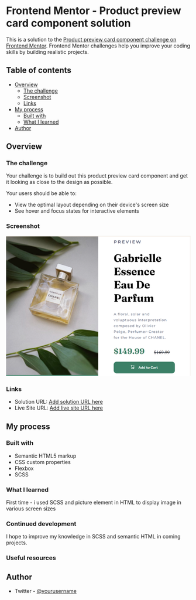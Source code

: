 # Frontend Mentor - Product preview card component solution

This is a solution to the [Product preview card component challenge on Frontend Mentor](https://www.frontendmentor.io/challenges/product-preview-card-component-GO7UmttRfa). Frontend Mentor challenges help you improve your coding skills by building realistic projects. 

## Table of contents

- [Overview](#overview)
  - [The challenge](#the-challenge)
  - [Screenshot](#screenshot)
  - [Links](#links)
- [My process](#my-process)
  - [Built with](#built-with)
  - [What I learned](#what-i-learned)  
- [Author](#author)

## Overview

### The challenge

Your challenge is to build out this product preview card component and get it looking as close to the design as possible.

Your users should be able to:

- View the optimal layout depending on their device's screen size
- See hover and focus states for interactive elements

### Screenshot

![](./images/screenshot.png)


### Links

- Solution URL: [Add solution URL here](https://github.com/rameshkmunjal/rameshkmunjal.github.io/tree/master/projects/files/webpage/13_product_preview_card)
- Live Site URL: [Add live site URL here](https://rameshkmunjal.github.io/projects/files/webpage/13_product_preview_card/dist/index.html)

## My process

### Built with

- Semantic HTML5 markup
- CSS custom properties
- Flexbox
- SCSS

### What I learned

First time - i used SCSS and picture element in HTML to display image in various screen sizes
### Continued development

I hope to improve my knowledge in SCSS and semantic HTML in coming projects.


### Useful resources

## Author


- Twitter - [@yourusername](https://www.twitter.com/tech_munjal)


